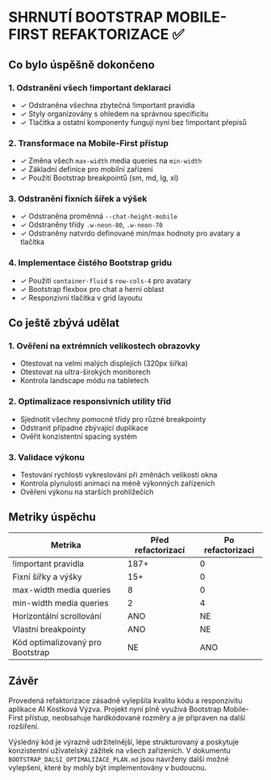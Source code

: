 # SHRNUTÍ BOOTSTRAP MOBILE-FIRST REFAKTORIZACE ✅

## Co bylo úspěšně dokončeno

### 1. Odstranění všech !important deklarací
- ✓ Odstraněna všechna zbytečná !important pravidla
- ✓ Styly organizovány s ohledem na správnou specificitu
- ✓ Tlačítka a ostatní komponenty fungují nyní bez !important přepisů

### 2. Transformace na Mobile-First přístup
- ✓ Změna všech `max-width` media queries na `min-width`
- ✓ Základní definice pro mobilní zařízení
- ✓ Použití Bootstrap breakpointů (sm, md, lg, xl)

### 3. Odstranění fixních šířek a výšek
- ✓ Odstraněna proměnná `--chat-height-mobile`
- ✓ Odstraněny třídy `.w-neon-80`, `.w-neon-70`
- ✓ Odstraněny natvrdo definované min/max hodnoty pro avatary a tlačítka

### 4. Implementace čistého Bootstrap gridu
- ✓ Použití `container-fluid` s `row-cols-4` pro avatary
- ✓ Bootstrap flexbox pro chat a herní oblast
- ✓ Responzivní tlačítka v grid layoutu

## Co ještě zbývá udělat

### 1. Ověření na extrémních velikostech obrazovky
- Otestovat na velmi malých displejích (320px šířka)
- Otestovat na ultra-širokých monitorech
- Kontrola landscape módu na tabletech

### 2. Optimalizace responsivních utility tříd
- Sjednotit všechny pomocné třídy pro různé breakpointy
- Odstranit případné zbývající duplikace
- Ověřit konzistentní spacing systém

### 3. Validace výkonu
- Testování rychlosti vykreslování při změnách velikosti okna
- Kontrola plynulosti animací na méně výkonných zařízeních
- Ověření výkonu na starších prohlížečích

## Metriky úspěchu

| Metrika | Před refactorizací | Po refactorizaci |
|---------|-------------------|-----------------|
| !important pravidla | 187+ | 0 |
| Fixní šířky a výšky | 15+ | 0 |
| max-width media queries | 8 | 0 |
| min-width media queries | 2 | 4 |
| Horizontální scrollování | ANO | NE |
| Vlastní breakpointy | ANO | NE |
| Kód optimalizovaný pro Bootstrap | NE | ANO |

## Závěr

Provedená refaktorizace zásadně vylepšila kvalitu kódu a responzivitu aplikace AI Kostková Výzva. Projekt nyní plně využívá Bootstrap Mobile-First přístup, neobsahuje hardkódované rozměry a je připraven na další rozšíření.

Výsledný kód je výrazně udržitelnější, lépe strukturovaný a poskytuje konzistentní uživatelský zážitek na všech zařízeních. V dokumentu `BOOTSTRAP_DALSI_OPTIMALIZACE_PLAN.md` jsou navrženy další možné vylepšení, které by mohly být implementovány v budoucnu.
